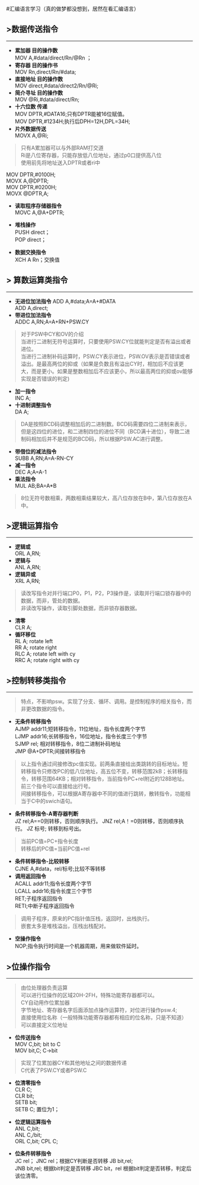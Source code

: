#汇编语言学习（真的做梦都没想到，居然在看汇编语言）

## &gt;数据传送指令

-----

* **累加器 目的操作数**  
	MOV A,#data/direct/Rn/@Rn ；  
* **寄存器 目的操作书**  
	MOV Rn,direct/Rn/#data;
* **直接地址 目的操作数**  
	MOV direct,#data/direct2/Rn/@Ri;
* **简介寻址 目的操作数**  
	MOV @Ri,#data/direct/Rn;
* **十六位数 传递**  
	MOV DPTR,#DATA16;只有DPTR能被16位赋值。  
	MOV DPTR,#1234H;执行后DPH=12H,DPL=34H;  
* **片外数据传送**  
	MOVX A,@Ri;  
> 只有A累加器可以与外部RAM打交道  
> Ri是八位寄存器，只能存放低八位地址，通过p0口提供高八位  
> 使用前先将地址送入DPTR或者ri中
 
 MOV DPTR,#0100H;  
 MOVX A,@DPTR;   
 MOV DPTR,#0200H;  
 MOVX @DPTR,A;  


* **读取程序存储器指令**  
	MOVC A,@A+DPTR;

* **堆栈操作**  
	PUSH direct；  
	POP direct；  
* **数据交换指令**  
	XCH A Rn；交换值

## &gt; 算数运算类指令

-----

* **无进位加法指令**
	ADD A,#data;A=A+#DATA  
	ADD A,direct;  
* **带进位加法指令**  
	ADDC A,RN;A=A+RN+PSW.CY  
> 对于PSW中CY和OV的介绍  
> 当进行二进制无符号运算时，只要使用PSW.CY位就能判定是否有溢出或者进位。  
> 当进行二进制补码运算时，PSW.CY表示进位，PSW.OV表示是否错误或者溢出。是最高两位的抑或（如果是负数且有溢出CY时，相加后不应该更大，而是更小。如果是整数相加后不应该更小，所以最高两位的抑或ov能够实现是否错误的判定)

* **加一指令**  
	INC A;
* **十进制调整指令**  
	DA A;  
> DA是按照BCD码调整相加后的二进制数。BCD码需要四位二进制来表示，但是这四位的进位，和二进制四位的进位不同（BCD满十进位），导致二进制码相加后并不是规范的BCD码，所以根据PSW.AC进行调整。  

* **带借位的减法指令**  
	SUBB A,RN;A=A-RN-CY  
* **减一指令**  
	DEC A;A=A-1  
* **乘法指令**  
	MUL AB;BA=A*B
> 8位无符号数相乘，两数相乘结果较大，高八位存放在B中，第八位存放在A中。

## &gt;逻辑运算指令

-----

* **逻辑或**  
	ORL A,RN;  
* **逻辑与**  
	ANL A,RN;  
* **逻辑异或**    
	XRL A,RN;  
> 读改写指令对并行端口P0，P1，P2，P3操作是，读取并行端口锁存器中的数据，而非，管处的数据。  
> 非读改写操作，读取引脚处数据，而非锁存器数据。  

* **清零**  
	CLR A;  
* **循环移位**  
	RL A; rotate left  
	RR A; rotate right  
	RLC A; rotate left with cy  
	RRC A; rotate right with cy  

## &gt;控制转移类指令

-----
>特点，不影响psw。实现了分支、循环、调用。是控制程序的相关指令，而非更改数据的指令。


* **无条件转移指令**  
	AJMP addr11;短转移指令，11位地址，指令长度两个字节  
	LJMP addr16;长转移指令，16位地址，指令长度三个字节   
	SJMP rel; 相对转移指令，8位二进制补码地址  
	JMP @A+DPTR;间接转移指令  
> 以上指令通过间接修改pc值实现。前两条直接给出类跳转的目标地址。短转移指令只修改PC的低八位地址，高五位不变，转移范围2kB；长转移指令，转移范围64KB；相对转移指令，当前指令PC+rel附近的128B地址。  
> 前三个指令可以直接给出行号。  
> 间接转移指令，可以根据A寄存器中不同的值进行跳转，散转指令，功能相当于C中的swich语句。  

* **条件转移指令-A寄存器判断**  
	JZ rel;A==0则转移，否则顺序执行。
	JNZ rel;A！=0则转移，否则顺序执行。
	JZ 标号; 转移到标号出。
> 当前PC值=PC+指令长度  
> 转移后的PC值=当前PC值+rel  

* **条件转移指令-比较转移**  
	CJNE A,#data，rel/标号;比较不等转移  
* **调用返回指令**  
	ACALL addr11;指令长度两个字节  
	LCALL addr16;指令长度三个字节  
	RET;子程序返回指令  
	RETI;中断子程序返回指令  
> 调用子程序，原来的PC指针值压栈，返回时，出栈执行。  
> 嵌套太多是堆栈溢出，压栈出栈配对。

* **空操作指令**  
	NOP;指令执行时间是一个机器周期，用来做软件延时。


## &gt;位操作指令  

------

> 由位处理器负责运算    
> 可以进行位操作的区域20H-2FH，特殊功能寄存器都可以。  
> CY自动用作位累加器  
> 字节地址、寄存器名字后面添加点操作运算符，对位进行操作psw.4;  
> 直接使用位名称（一般特殊功能寄存器都有相应的位名称，只是不知道）  
> 可以直接定义位地址  

* **位传送指令**  
	MOV C,bit; bit to C   
	MOV bit,C; C->bit
> 实现了位累加器CY和其他地址之间的数据传递  
> C代表了PSW.CY或者PSW.C  


* **位清零指令**  
	CLR C;  
	CLR bit;  
	SETB bit;  
	SETB C;  置位为1；
* **位逻辑运算指令**  
	ANL C,bit;  
	ANL C,/bit;  
	ORL C,bit;
	CPL C;

* **位条件转移指令**  
	JC rel；
	JNC rel；根据CY判断是否转移
	JB bit,rel;  
	JNB bit,rel;  根据bit判定是否转移
	JBC bit，rel 根据bit判定是否转移，判定后该位清零。
	